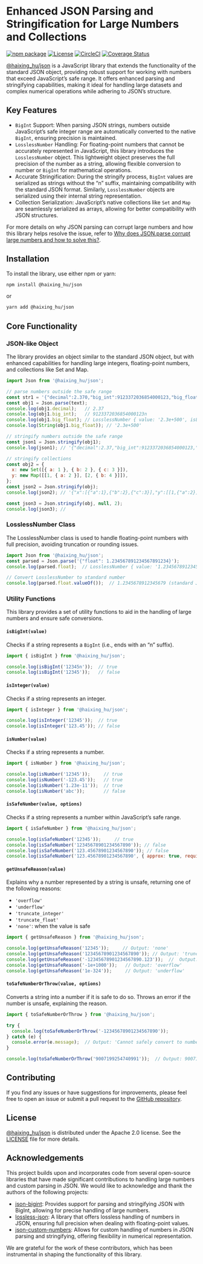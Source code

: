 # Enhanced JSON Parsing and Stringification for Large Numbers and Collections

[![npm package](https://img.shields.io/npm/v/@haixing_hu/json.svg)](https://npmjs.com/package/@haixing_hu/json)
[![License](https://img.shields.io/badge/License-Apache-blue.svg)](https://www.apache.org/licenses/LICENSE-2.0)
[![CircleCI](https://dl.circleci.com/status-badge/img/gh/Haixing-Hu/js-json/tree/master.svg?style=shield)](https://dl.circleci.com/status-badge/redirect/gh/Haixing-Hu/js-json/tree/master)
[![Coverage Status](https://coveralls.io/repos/github/Haixing-Hu/js-json/badge.svg?branch=master)](https://coveralls.io/github/Haixing-Hu/js-json?branch=master)

[@haixing_hu/json]  is a JavaScript library that extends the functionality of the
standard JSON object, providing robust support for working with numbers that 
exceed JavaScript’s safe range. It offers enhanced parsing and stringifying 
capabilities, making it ideal for handling large datasets and complex numerical 
operations while adhering to JSON’s structure.

## Key Features

- `BigInt` Support: When parsing JSON strings, numbers outside JavaScript’s safe 
  integer range are automatically converted to the native `BigInt`, ensuring 
  precision is maintained.
- `LosslessNumber` Handling: For floating-point numbers that cannot be accurately
  represented in JavaScript, this library introduces the `LosslessNumber` object. 
  This lightweight object preserves the full precision of the number as a string,
  allowing flexible conversion to number or `BigInt` for mathematical operations.
- Accurate Stringification: During the stringify process, `BigInt` values are
  serialized as strings without the “n” suffix, maintaining compatibility with 
  the standard JSON format. Similarly, `LosslessNumber` objects are serialized
  using their internal string representation.
- Collection Serialization: JavaScript’s native collections like `Set` and `Map`
  are seamlessly serialized as arrays, allowing for better compatibility with
  JSON structures.

For more details on why JSON parsing can corrupt large numbers and how this 
library helps resolve the issue, refer to 
[Why does JSON.parse corrupt large numbers and how to solve this?].

## Installation

To install the library, use either npm or yarn:
```sh
npm install @haixing_hu/json
```
or
```sh
yarn add @haixing_hu/json
```

## Core Functionality

### JSON-like Object

The library provides an object similar to the standard JSON object, but with
enhanced capabilities for handling large integers, floating-point numbers, and 
collections like Set and Map.

```javascript
import Json from '@haixing_hu/json';

// parse numbers outside the safe range
const str1 = '{"decimal":2.370,"big_int":9123372036854000123,"big_float":2.3e+500}';
const obj1 = Json.parse(text);
console.log(obj1.decimal);   // 2.37
console.log(obj1.big_int);   // 9123372036854000123n
console.log(obj1.big_float); // LosslessNumber { value: '2.3e+500', isLosslessNumber: true }
console.log(String(obj1.big_float)); // '2.3e+500'

// stringify numbers outside the safe range
const json1 = Json.stringify(obj1);
console.log(json1); // '{"decimal":2.37,"big_int":9123372036854000123,"big_float":"2.3e+500"}'

// stringify collections
const obj2 = { 
  x: new Set([{ a: 1 }, { b: 2 }, { c: 3 }]),
  y: new Map([[1, { a: 2 }], [2, { b: 4 }]]),
};
const json2 = Json.stringify(obj);
console.log(json2); // '{"x":[{"a":1},{"b":2},{"c":3}],"y":[[1,{"a":2}],[2,{"b":4}]]}'

const json3 = Json.stringify(obj, null, 2);
console.log(json3); // 
```

### LosslessNumber Class

The LosslessNumber class is used to handle floating-point numbers with full
precision, avoiding truncation or rounding issues.

```javascript
import Json from '@haixing_hu/json';
const parsed = Json.parse('{"float": 1.234567891234567891234}');
console.log(parsed.float);  // LosslessNumber { value: '1.234567891234567891234' }

// Convert LosslessNumber to standard number
console.log(parsed.float.valueOf());  // 1.2345678912345679 (standard JS number)
```

### Utility Functions

This library provides a set of utility functions to aid in the handling of large 
numbers and ensure safe conversions.

#### `isBigInt(value)`

Checks if a string represents a `BigInt` (i.e., ends with an “n” suffix).

```javascript
import { isBigInt } from '@haixing_hu/json';

console.log(isBigInt('12345n'));  // true
console.log(isBigInt('12345'));   // false
```

#### `isInteger(value)`

Checks if a string represents an integer.

```javascript
import { isInteger } from '@haixing_hu/json';

console.log(isInteger('12345'));  // true
console.log(isInteger('123.45')); // false
```

#### `isNumber(value)`

Checks if a string represents a number.

```javascript
import { isNumber } from '@haixing_hu/json';

console.log(isNumber('12345'));     // true
console.log(isNumber('-123.45'));   // true
console.log(isNumber('1.23e-11'));  // true
console.log(isNumber('abc'));       // false
```

#### `isSafeNumber(value, options)`

Checks if a string represents a number within JavaScript’s safe range.

```javascript
import { isSafeNumber } from '@haixing_hu/json';

console.log(isSafeNumber('12345'));     // true
console.log(isSafeNumber('12345678901234567890')); // false
console.log(isSafeNumber('123.45678901234567890')); // false
console.log(isSafeNumber('123.45678901234567890', { approx: true, requiredDigits: 16 })); // true
``` 

#### `getUnsafeReason(value)`

Explains why a number represented by a string is unsafe, returning one of the 
following reasons:

- `'overflow'`
- `'underflow'`
- `'truncate_integer'`
- `'truncate_float'`
- `'none'`: when the value is safe

```javascript
import { getUnsafeReason } from '@haixing_hu/json';

console.log(getUnsafeReason('12345'));     // Output: 'none'
console.log(getUnsafeReason('12345678901234567890')); // Output: 'truncate_integer'
console.log(getUnsafeReason('-12345678901234567890.123'));  //  Output: 'truncate_float'
console.log(getUnsafeReason('-1e+1000'));   // Output: 'overflow'
console.log(getUnsafeReason('1e-324'));     // Output: 'underflow'
```

#### `toSafeNumberOrThrow(value, options)`

Converts a string into a number if it is safe to do so. Throws an error if the 
number is unsafe, explaining the reason.

```javascript
import { toSafeNumberOrThrow } from '@haixing_hu/json';

try {
  console.log(toSafeNumberOrThrow('-12345678901234567890'));
} catch (e) {
  console.error(e.message);  // Output: 'Cannot safely convert to number: the value '-12345678901234567890' would truncate integer and become -12345678901234567000'
}

console.log(toSafeNumberOrThrow('9007199254740991'));  // Output: 9007199254740991
```

## <span id="contributing">Contributing</span>

If you find any issues or have suggestions for improvements, please feel free
to open an issue or submit a pull request to the [GitHub repository].

## <span id="license">License</span>

[@haixing_hu/json] is distributed under the Apache 2.0 license.
See the [LICENSE](LICENSE) file for more details.

## <span id="acknowledgements">Acknowledgements</span>

This project builds upon and incorporates code from several open-source libraries
that have made significant contributions to handling large numbers and custom 
parsing in JSON. We would like to acknowledge and thank the authors of the
following projects:

- [json-bigint]: Provides support for parsing and stringifying JSON with BigInt, 
  allowing for precise handling of large numbers.
- [lossless-json]: A library that offers lossless handling of numbers in JSON, 
  ensuring full precision when dealing with floating-point values.
- [json-custom-numbers]: Allows for custom handling of numbers in JSON parsing
  and stringifying, offering flexibility in numerical representation.

We are grateful for the work of these contributors, which has been instrumental 
in shaping the functionality of this library.

[@haixing_hu/json]: https://npmjs.com/package/@haixing_hu/json
[GitHub repository]: https://github.com/Haixing-Hu/js-json
[Why does JSON.parse corrupt large numbers and how to solve this?]: https://jsoneditoronline.org/indepth/parse/why-does-json-parse-corrupt-large-numbers/
[json-bigint]: https://github.com/sidorares/json-bigint
[lossless-json]: https://github.com/josdejong/lossless-json
[json-custom-numbers]: https://github.com/jawj/json-custom-numbers
